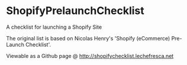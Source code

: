 ShopifyPrelaunchChecklist
=========================

A checklist for launching a Shopify Site

The original list is based on Nicolas Henry's 'Shopify (eCommerce) Pre-Launch Checklist'.

Viewable as a Github page @ http://shopifychecklist.lechefresca.net
